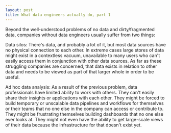 ```yaml
---
layout: post
title: What data engineers actually do, part 1
---
```


Beyond the well-understood problems of no data and dirty/fragmented data, companies without data engineers usually suffer from two things:

Data silos: There's data, and probably a lot of it, but most data sources have no physical connection to each other. In extreme cases large stores of data might exist in a contextless vacuum, unavailable to many users who can't easily access them in conjunction with other data sources. As far as these struggling companies are concerned, that data exists in relation to other data and needs to be viewed as part of that larger whole in order to be useful.

Ad hoc data analysis: As a result of the previous problem, data professionals have limited ability to work with others. They can't easily share their insights or applications with each other. They might be forced to build temporary or unscalable data pipelines and workflows for themselves or their teams that no one else in the company can access or contribute to. They might be frustrating themselves building dashboards that no one else ever looks at. They might not even have the ability to get large-scale views of their data because the infrastructure for that doesn't exist yet.


